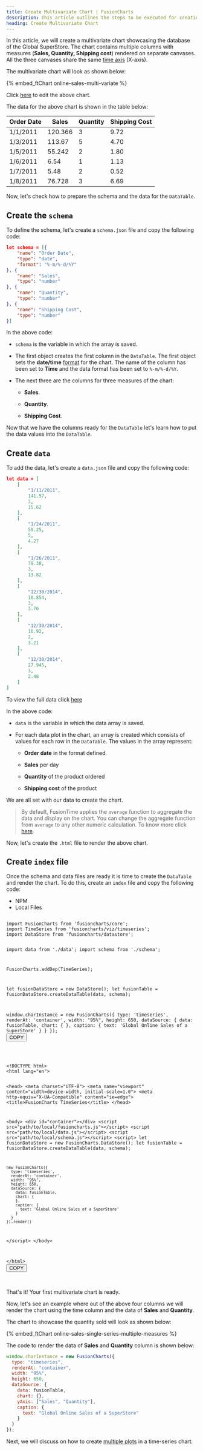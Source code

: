 ```yaml
---
title: Create Multivariate Chart | FusionCharts
description: This article outlines the steps to be executed for creating a multivariate chart.
heading: Create Multivariate Chart
---
```


In this article, we will create a multivariate chart showcasing the database of the Global SuperStore. The chart contains multiple columns with measures (**Sales, Quantity, Shipping cost**) rendered on separate canvases. All the three canvases share the same [time axis](/fusiontime/fusiontime-component/time-axis) (X-axis).

The multivariate chart will look as shown below:

{% embed_ftChart online-sales-multi-variate %}

Click [here](https://jsfiddle.net/fusioncharts/yfewbpLq/) to edit the above chart.

The data for the above chart is shown in the table below:

| Order Date | Sales   | Quantity | Shipping Cost |
| ---------- | ------- | -------- | ------------- |
| 1/1/2011   | 120.366 | 3        | 9.72          |
| 1/3/2011   | 113.67  | 5        | 4.70          |
| 1/5/2011   | 55.242  | 2        | 1.80          |
| 1/6/2011   | 6.54    | 1        | 1.13          |
| 1/7/2011   | 5.48    | 2        | 0.52          |
| 1/8/2011   | 76.728  | 3        | 6.69          |

Now, let's check how to prepare the schema and the data for the `DataTable`.

## Create the `schema`

To define the schema, let's create a `schema.json` file and copy the following code:

```JSON
let schema = [{
    "name": "Order Date",
    "type": "date",
    "format": "%-m/%-d/%Y"
}, {
    "name": "Sales",
    "type": "number"
}, {
    "name": "Quantity",
    "type": "number"
}, {
    "name": "Shipping Cost",
    "type": "number"
}]
```

In the above code:

- `schema` is the variable in which the array is saved.

- The first object creates the first column in the `DataTable`. The first object sets the **date/time** [format](/fusiontime/fusiontime-attributes) for the chart. The name of the column has been set to **Time** and the data format has been set to `%-m/%-d/%Y`.

- The next three are the columns for three measures of the chart:

  - **Sales**.

  - **Quantity**.

  - **Shipping Cost**.

Now that we have the columns ready for the `DataTable` let's learn how to put the data values into the `DataTable`.

## Create `data`

To add the data, let's create a `data.json` file and copy the following code:

```json
let data = [
    [
        "1/11/2011",
        141.57,
        3,
        15.62
    ],
    [
        "1/24/2011",
        59.25,
        5,
        4.27
    ],
    [
        "1/26/2011",
        79.38,
        3,
        13.82
    ],
    [
        "12/30/2014",
        10.854,
        3,
        3.76
    ],
    [
        "12/30/2014",
        16.92,
        2,
        3.21
    ],
    [
        "12/30/2014",
        27.945,
        3,
        2.48
    ]
]
```

To view the full data click [here](https://raw.githubusercontent.com/fusioncharts/dev_centre_docs/master/assets/datasources/fusiontime/online-sales-multi-variate/data.json)

In the above code:

- `data` is the variable in which the data array is saved.

- For each data plot in the chart, an array is created which consists of values for each row in the `DataTable`. The values in the array represent:

  - **Order date** in the format defined.

  - **Sales** per day

  - **Quantity** of the product ordered

  - **Shipping cost** of the product

We are all set with our data to create the chart.

> By default, FusionTime applies the `average` function to aggregate the data and display on the chart. You can change the aggregate function from `average` to any other numeric calculation. To know more click [here](/fusiontime/getting-started/change-default-aggregation).

Now, let's create the `.html` file to render the above chart.

## Create `index` file

Once the schema and data files are ready it is time to create the `DataTable` and render the chart. To do this, create an `index` file and copy the following code:

<div class="code-wrapper">
<ul class='code-tabs extra-tabs'>
    <li class='active'><a data-toggle='npm'>NPM</a></li>
    <li><a data-toggle='local'>Local Files</a></li>
</ul>
<div class='tab-content extra-tabs'>

<div class='tab npm-tab active'>
<pre><code class="language-javascript">
import FusionCharts from 'fusioncharts/core';
import TimeSeries from 'fusioncharts/viz/timeseries';
import DataStore from 'fusioncharts/datastore';

import data from './data';
import schema from './schema';

FusionCharts.addDep(TimeSeries);

let fusionDataStore = new DataStore();
let fusionTable = fusionDataStore.createDataTable(data, schema);

window.charInstance = new FusionCharts({
type: 'timeseries',
renderAt: 'container',
width: "95%",
height: 650,
dataSource: {
data: fusionTable,
chart: {
},
caption: {
text: 'Global Online Sales of a SuperStore'
}
}
});
</code><button class='btn btn-outline-secondary btn-copy' title='Copy to clipboard'>COPY</button>

</pre>
</div>

<div class='tab local-tab'>
<pre><code class="language-javascript">
&lt;!DOCTYPE html&gt;
&lt;html lang="en"&gt;

&lt;head&gt;
&lt;meta charset="UTF-8"&gt;
&lt;meta name="viewport" content="width=device-width, initial-scale=1.0"&gt;
&lt;meta http-equiv="X-UA-Compatible" content="ie=edge"&gt;
&lt;title&gt;FusionCharts TimeSeries&lt;/title&gt;
&lt;/head&gt;

&lt;body&gt;
&lt;div id="container"&gt;&lt;/div&gt;
&lt;script src="path/to/local/fusioncharts.js"&gt;&lt;/script&gt;
&lt;script src="path/to/local/data.js"&gt;&lt;/script&gt;
&lt;script src="path/to/local/schema.js"&gt;&lt;/script&gt;
&lt;script&gt;
let fusionDataStore = new FusionCharts.DataStore();
let fusionTable = fusionDataStore.createDataTable(data, schema);

    new FusionCharts({
      type: 'timeseries',
      renderAt: 'container',
      width: "95%",
      height: 650,
      dataSource: {
        data: fusionTable,
        chart: {
        },
        caption: {
          text: 'Global Online Sales of a SuperStore'
        }
      }
    }).render()

&lt;/script&gt;
&lt;/body&gt;

&lt;/html&gt;
</code><button class='btn btn-outline-secondary btn-copy' title='Copy to clipboard'>COPY</button>

</pre>
</div>

</div>
</div>

That's it! Your first multivariate chart is ready.

Now, let's see an example where out of the above four columns we will render the chart using the time column and the data of **Sales** and **Quantity**.

The chart to showcase the quantity sold will look as shown below:

{% embed_ftChart online-sales-single-series-multiple-measures %}

The code to render the data of **Sales** and **Quantity** column is shown below:

```javascript
window.charInstance = new FusionCharts({
  type: "timeseries",
  renderAt: "container",
  width: "95%",
  height: 650,
  dataSource: {
    data: fusionTable,
    chart: {},
    yAxis: ["Sales", "Quantity"],
    caption: {
      text: "Global Online Sales of a SuperStore"
    }
  }
});
```

Next, we will discuss on how to create [multiple plots](/fusiontime/getting-started/create-your-multi-series-chart-in-fusiontime) in a time-series chart.
